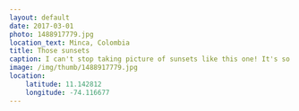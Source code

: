 ```yaml
---
layout: default
date: 2017-03-01
photo: 1488917779.jpg
location_text: Minca, Colombia
title: Those sunsets
caption: I can't stop taking picture of sunsets like this one! It's so beautiful :D
image: /img/thumb/1488917779.jpg
location:
    latitude: 11.142812
    longitude: -74.116677
---
```

